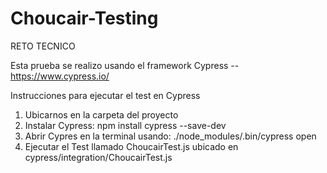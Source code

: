 # Choucair-Testing

RETO TECNICO

Esta prueba se realizo usando el framework Cypress -- https://www.cypress.io/

Instrucciones para ejecutar el test en Cypress

1. Ubicarnos en la carpeta del proyecto
2. Instalar Cypress: npm install cypress --save-dev
3. Abrir Cypres en la terminal usando: ./node_modules/.bin/cypress open
4. Ejecutar el Test llamado ChoucairTest.js ubicado en cypress/integration/ChoucairTest.js
